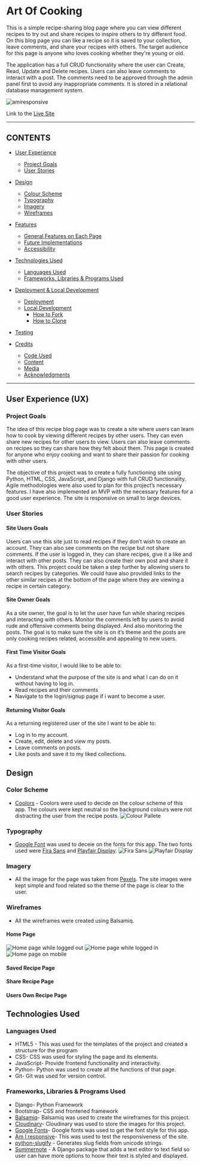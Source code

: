 # Art Of Cooking

This is a simple recipe-sharing blog page where you can view different recipes to try out and share recipes to inspire others to try different food. On this blog page you can like a recipe so it is saved to your collection, leave comments, and share your recipes with others. The target audience for this page is anyone who loves cooking whether they're young or old.

The application has a full CRUD functionality where the user can Create, Read, Update and Delete recipes. Users can also leave comments to interact with a post. The comments need to be approved through the admin panel first to avoid any inappropriate comments. It is stored in a relational database management system.

![amiresponsive](assets/images/amiresponsive.png) 

Link to the [Live Site](https://the-art-of-cooking.herokuapp.com/)

---

## CONTENTS

* [User Experience](#user-experience-ux)
  * [Project Goals](#project-goals)
  * [User Stories](#user-stories)

* [Design](#design)
  * [Colour Scheme](#colour-scheme)
  * [Typography](#typography)
  * [Imagery](#imagery)
  * [Wireframes](#wireframes)

* [Features](#features)
  * [General Features on Each Page](#general-features-on-each-page)
  * [Future Implementations](#future-implementations)
  * [Accessibility](#accessibility)

* [Technologies Used](#technologies-used)
  * [Languages Used](#languages-used)
  * [Frameworks, Libraries & Programs Used](#frameworks-libraries--programs-used)

* [Deployment & Local Development](#deployment--local-development)
  * [Deployment](#deployment)
  * [Local Development](#local-development)
    * [How to Fork](#how-to-fork)
    * [How to Clone](#how-to-clone)

* [Testing](#testing)

* [Credits](#credits)
  * [Code Used](#code-used)
  * [Content](#content)
  * [Media](#media)
  * [Acknowledgments](#acknowledgments)

---

## User Experience (UX)
### Project Goals

The idea of this recipe blog page was to create a site where users can learn how to cook by viewing different recipes by other users. They can even share new recipes for other users to view. Users can also leave comments on recipes so they can share how they felt about them. This page is created for anyone who enjoy cooking and want to share their passion for cooking with other users.

The objective of this project was to create a fully functioning site using Python, HTML, CSS, JavaScript, and Django with full CRUD functionality. Agile methodologies were also used to plan for this project’s necessary features. I have also implemented an MVP with the necessary features for a good user experience. The site is responsive on small to large devices.

### User Stories
#### __Site Users Goals__

Users can use this site just to read recipes if they don’t wish to create an account. They can also see comments on the recipe but not share comments. If the user is logged in, they can share recipes, give it a like and interact with other posts. They can also create their own post and share it with others.
This project could be taken a step further by allowing users to search recipes by categories. We could have also provided links to the other similar recipes at the bottom of the page where they are viewing a recipe in certain category. 

#### __Site Owner Goals__

As a site owner, the goal is to let the user have fun while sharing recipes and interacting with others. Monitor the comments left by users to avoid rude and offensive comments being displayed. And also monitoring the posts. The goal is to make sure the site is on it’s theme and the posts are only cooking recipes related, accessible and appealing to new users. 

#### __First Time Visitor Goals__

As a first-time visitor, I would like to be able to:
- Understand what the purpose of the site is and what I can do on it without having to log in.
- Read recipes and their comments
- Navigate to the login/signup page if i want to become a user.

#### __Returning Visitor Goals__

As a returning registered user of the site I want to be able to:

- Log in to my account.
- Create, edit, delete and view my posts.
- Leave comments on posts.
- Like posts and save it to my liked collections.


## Design
### Color Scheme
- [Coolors](https://coolors.co/) - Coolors were used to decide on the colour scheme of this app. The colours were kept neutral so the background colours were not distracting the user from the recipe posts.
![Colour Pallete](assets/images/coolors.png)

### Typography
- [Google Font](https://fonts.google.com/) was used to deceie on the fonts for this app. The two fonts used were [Fira Sans](https://fonts.google.com/specimen/Fira+Sans?query=Fira+Sans) and [Playfair Display](https://fonts.google.com/specimen/Playfair+Display?query=Pla).
![Fira Sans](assets/images/fira-sans.png)
![Playfair Display](assets/images/playfair-display.png)

### Imagery
- All the image for the page was taken from [Pexels](https://www.pexels.com/). The site images were kept simple and food related so the theme of the page is clear to the user.

### Wireframes
- All the wireframes were created using Balsamiq.

#### __Home Page__
![Home page while logged out](assets/images/wireframes/home-page-logout.png)
![Home page while logged in](assets/images/wireframes/home-page-loggedin.png)
![Home page on mobile](assets/images/wireframes/home-page-mobile.png)
#### __Saved Recipe Page__


#### __Share Recipe Page__

#### __Users Own Recipe Page__

## Technologies Used
### Languages Used
- HTML5 - This was used for the templates of the project and created a structure for the program
- CSS- CSS was used for styling the page and its elements.
- JavaScript- Provide frontend functionality and interactivity.
- Python- Python was used to create all the functions of that page.
- Git- Git was used for version control.

### Frameworks, Libraries & Programs Used
- Django- Python Framework
- Bootstrap- CSS and frontened framework
- [Balsamiq](https://balsamiq.com/)- Balsamiq was used to create the wireframes for this project.
- [Cloudinary](https://cloudinary.com/?&utm_campaign=1329&utm_content=instapagelogocta-selfservetest)- Cloudinary was used to store the images for this project.
- [Google Fonts](https://fonts.google.com/)- Google fonts was used to get the font style for this app.
- [Am I responsive](https://ui.dev/amiresponsive)- This was used to test the responsiveness of the site.
- [python-slugify](https://pypi.org/project/python-slugify) - Generates slug fields from unicode strings.
- [Summernote](https://pypi.org/project/django-summernote/) - A Django package that adds a text editor to text field so user can have more options to hoow their text is styled and displayed.